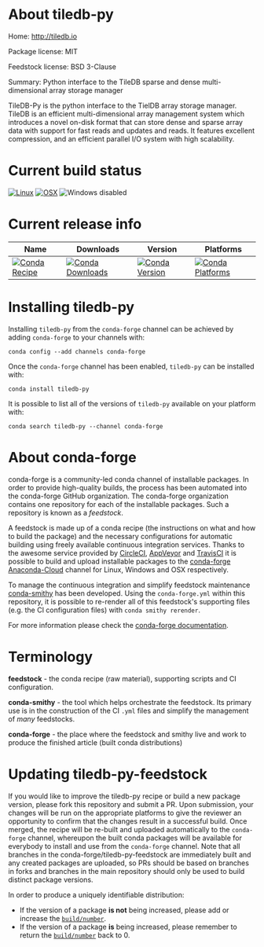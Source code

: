 About tiledb-py
===============

Home: http://tiledb.io

Package license: MIT

Feedstock license: BSD 3-Clause

Summary: Python interface to the TileDB sparse and dense multi-dimensional array storage manager

TileDB-Py is the python interface to the TielDB array storage manager.
TileDB  is an efficient multi-dimensional array management system which introduces
a novel on-disk format that can store dense and sparse array data with
support for fast reads and updates and reads. It features excellent compression, and an efficient
parallel I/O system with high scalability.


Current build status
====================

[![Linux](https://img.shields.io/circleci/project/github/conda-forge/tiledb-py-feedstock/master.svg?label=Linux)](https://circleci.com/gh/conda-forge/tiledb-py-feedstock)
[![OSX](https://img.shields.io/travis/conda-forge/tiledb-py-feedstock/master.svg?label=macOS)](https://travis-ci.org/conda-forge/tiledb-py-feedstock)
![Windows disabled](https://img.shields.io/badge/Windows-disabled-lightgrey.svg)

Current release info
====================

| Name | Downloads | Version | Platforms |
| --- | --- | --- | --- |
| [![Conda Recipe](https://img.shields.io/badge/recipe-tiledb--py-green.svg)](https://anaconda.org/conda-forge/tiledb-py) | [![Conda Downloads](https://img.shields.io/conda/dn/conda-forge/tiledb-py.svg)](https://anaconda.org/conda-forge/tiledb-py) | [![Conda Version](https://img.shields.io/conda/vn/conda-forge/tiledb-py.svg)](https://anaconda.org/conda-forge/tiledb-py) | [![Conda Platforms](https://img.shields.io/conda/pn/conda-forge/tiledb-py.svg)](https://anaconda.org/conda-forge/tiledb-py) |

Installing tiledb-py
====================

Installing `tiledb-py` from the `conda-forge` channel can be achieved by adding `conda-forge` to your channels with:

```
conda config --add channels conda-forge
```

Once the `conda-forge` channel has been enabled, `tiledb-py` can be installed with:

```
conda install tiledb-py
```

It is possible to list all of the versions of `tiledb-py` available on your platform with:

```
conda search tiledb-py --channel conda-forge
```


About conda-forge
=================

conda-forge is a community-led conda channel of installable packages.
In order to provide high-quality builds, the process has been automated into the
conda-forge GitHub organization. The conda-forge organization contains one repository
for each of the installable packages. Such a repository is known as a *feedstock*.

A feedstock is made up of a conda recipe (the instructions on what and how to build
the package) and the necessary configurations for automatic building using freely
available continuous integration services. Thanks to the awesome service provided by
[CircleCI](https://circleci.com/), [AppVeyor](https://www.appveyor.com/)
and [TravisCI](https://travis-ci.org/) it is possible to build and upload installable
packages to the [conda-forge](https://anaconda.org/conda-forge)
[Anaconda-Cloud](https://anaconda.org/) channel for Linux, Windows and OSX respectively.

To manage the continuous integration and simplify feedstock maintenance
[conda-smithy](https://github.com/conda-forge/conda-smithy) has been developed.
Using the ``conda-forge.yml`` within this repository, it is possible to re-render all of
this feedstock's supporting files (e.g. the CI configuration files) with ``conda smithy rerender``.

For more information please check the [conda-forge documentation](https://conda-forge.org/docs/).

Terminology
===========

**feedstock** - the conda recipe (raw material), supporting scripts and CI configuration.

**conda-smithy** - the tool which helps orchestrate the feedstock.
                   Its primary use is in the construction of the CI ``.yml`` files
                   and simplify the management of *many* feedstocks.

**conda-forge** - the place where the feedstock and smithy live and work to
                  produce the finished article (built conda distributions)


Updating tiledb-py-feedstock
============================

If you would like to improve the tiledb-py recipe or build a new
package version, please fork this repository and submit a PR. Upon submission,
your changes will be run on the appropriate platforms to give the reviewer an
opportunity to confirm that the changes result in a successful build. Once
merged, the recipe will be re-built and uploaded automatically to the
`conda-forge` channel, whereupon the built conda packages will be available for
everybody to install and use from the `conda-forge` channel.
Note that all branches in the conda-forge/tiledb-py-feedstock are
immediately built and any created packages are uploaded, so PRs should be based
on branches in forks and branches in the main repository should only be used to
build distinct package versions.

In order to produce a uniquely identifiable distribution:
 * If the version of a package **is not** being increased, please add or increase
   the [``build/number``](https://conda.io/docs/user-guide/tasks/build-packages/define-metadata.html#build-number-and-string).
 * If the version of a package **is** being increased, please remember to return
   the [``build/number``](https://conda.io/docs/user-guide/tasks/build-packages/define-metadata.html#build-number-and-string)
   back to 0.
